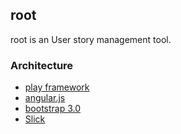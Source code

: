 ## root

root is an User story management tool.

### Architecture
- [play framework](http://www.playframework.com/)
- [angular.js](https://github.com/angular/angular.js?source=cc)
- [bootstrap 3.0](http://getbootstrap.com/components/)
- [Slick](https://github.com/slick/slick)
